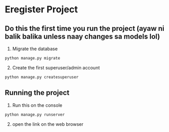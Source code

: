# Eregister Project

## Do this the first time you run the project (ayaw ni balik balika unless naay changes sa models lol)
1. Migrate the database
```
python manage.py migrate
```

2. Create the first superuser/admin account
```
python manage.py createsuperuser
```

## Running the project
1. Run this on the console
```
python manage.py runserver
```

2. open the link on the web browser
